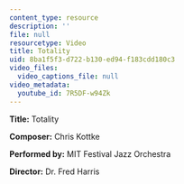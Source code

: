 ```yaml
---
content_type: resource
description: ''
file: null
resourcetype: Video
title: Totality
uid: 8ba1f5f3-d722-b130-ed94-f183cdd180c3
video_files:
  video_captions_file: null
video_metadata:
  youtube_id: 7R5DF-w94Zk
---
```


**Title:** Totality

**Composer:** Chris Kottke

**Performed by:** MIT Festival Jazz Orchestra

**Director:** Dr. Fred Harris